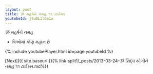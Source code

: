 ```yaml
---
layout: post
title: ૐ મહર્ષયે નમહ ૧૧ ટાઈમ્સ
youtubeId: jtuOL1l0a1w
---
```

 
 
 ૐ મહર્ષયે નમહ  
 
 -  ષિઓમાં કોણ મહાન છે 
 
  
 
  
 
 
 
 
 
 


{% include youtubePlayer.html id=page.youtubeId %}
 
[Next]({{ site.baseurl }}{% link  split1/_posts/2013-03-24-ૐ સિદ્ધ યોગીને નમહ ૧૧ ટાઈમ્સ.md%})
 
